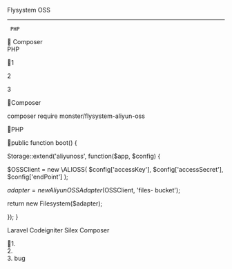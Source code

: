 Flysystem  OSS  
----  
       PHP  

   Composer     PHP       

  

1  

  
  

2  

  


  

3  

  
  

Composer    

  
  
  
composer  require  monster/flysystem-aliyun-oss          
  
                      

PHP    

public function boot()   {  
Storage::extend('aliyunoss', function($app, $config) {  
   $OSSClient = new \ALIOSS(   $config['accessKey'],    $config['accessSecret'],    $config['endPoint']   );     
$adapter = new AliyunOSSAdapter($OSSClient, 'files-
bucket');      return new Filesystem($adapter);  
});   }  

Laravel  Codeigniter  Silex Composer   
  

  

1.     2.     3.  bug  

